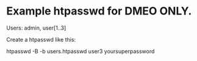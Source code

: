 # Example htpasswd for DMEO ONLY. 

Users: admin, user[1..3]

Create a htpasswd like this:

htpasswd -B -b users.htpasswd user3 yoursuperpassword
